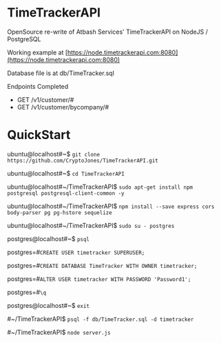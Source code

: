 # TimeTrackerAPI

OpenSource re-write of Atbash Services' TimeTrackerAPI on NodeJS / PostgreSQL

Working example at [https://node.timetrackerapi.com:8080](https://node.timetrackerapi.com:8080)

Database file is at db/TimeTracker.sql

Endpoints Completed
 * GET /v1/customer/#
 * GET /v1/customer/bycompany/#

#

# QuickStart

ubuntu@localhost#~$ `git clone https://github.com/CryptoJones/TimeTrackerAPI.git`

ubuntu@localhost#~$ `cd TimeTrackerAPI`

ubuntu@localhost#~/TimeTrackerAPI$ `sudo apt-get install npm postgresql postgresql-client-common -y`

ubuntu@localhost#~/TimeTrackerAPI$ `npm install --save express cors body-parser pg pg-hstore sequelize`

ubuntu@localhost#~/TimeTrackerAPI$ `sudo su - postgres`

postgres@localhost#~$ `psql`

postgres=#`CREATE USER timetracker SUPERUSER;`

postgres=#`CREATE DATABASE TimeTracker WITH OWNER timetracker;`

postgres=#`ALTER USER timetracker WITH PASSWORD 'Password1';`

postgres=#`\q`

postgres@localhost#~$ `exit`

#~/TimeTrackerAPI$ `psql -f db/TimeTracker.sql -d timetracker`

#~/TimeTrackerAPI$ `node server.js`
